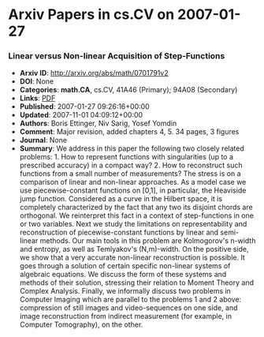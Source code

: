 # Arxiv Papers in cs.CV on 2007-01-27
### Linear versus Non-linear Acquisition of Step-Functions
- **Arxiv ID**: http://arxiv.org/abs/math/0701791v2
- **DOI**: None
- **Categories**: **math.CA**, cs.CV, 41A46 (Primary); 94A08 (Secondary)
- **Links**: [PDF](http://arxiv.org/pdf/math/0701791v2)
- **Published**: 2007-01-27 09:26:16+00:00
- **Updated**: 2007-11-01 04:09:12+00:00
- **Authors**: Boris Ettinger, Niv Sarig, Yosef Yomdin
- **Comment**: Major revision, added chapters 4, 5. 34 pages, 3 figures
- **Journal**: None
- **Summary**: We address in this paper the following two closely related problems:   1. How to represent functions with singularities (up to a prescribed accuracy) in a compact way?   2. How to reconstruct such functions from a small number of measurements?   The stress is on a comparison of linear and non-linear approaches. As a model case we use piecewise-constant functions on [0,1], in particular, the Heaviside jump function. Considered as a curve in the Hilbert space, it is completely characterized by the fact that any two its disjoint chords are orthogonal. We reinterpret this fact in a context of step-functions in one or two variables.   Next we study the limitations on representability and reconstruction of piecewise-constant functions by linear and semi-linear methods. Our main tools in this problem are Kolmogorov's n-width and entropy, as well as Temlyakov's (N,m)-width.   On the positive side, we show that a very accurate non-linear reconstruction is possible. It goes through a solution of certain specific non-linear systems of algebraic equations. We discuss the form of these systems and methods of their solution, stressing their relation to Moment Theory and Complex Analysis.   Finally, we informally discuss two problems in Computer Imaging which are parallel to the problems 1 and 2 above: compression of still images and video-sequences on one side, and image reconstruction from indirect measurement (for example, in Computer Tomography), on the other.



